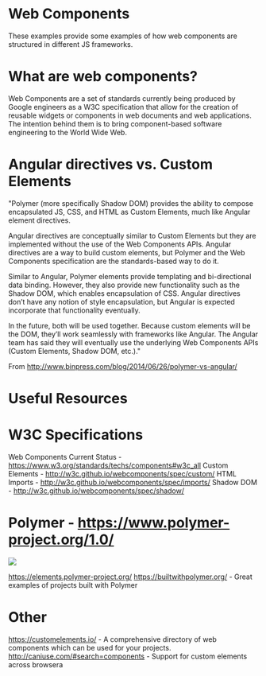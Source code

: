 # Web Components

These examples provide some examples of how web components are structured in different JS frameworks.

What are web components?
========================

Web Components are a set of standards currently being produced by Google engineers as a W3C specification that allow for the creation of reusable widgets or components in web documents and web applications.
The intention behind them is to bring component-based software engineering to the World Wide Web.

Angular directives vs. Custom Elements
=======================================

"Polymer (more specifically Shadow DOM) provides the ability to compose encapsulated JS, CSS, and HTML as Custom Elements, much like Angular element directives.

Angular directives are conceptually similar to Custom Elements but they are implemented without the use of the Web Components APIs. Angular directives are a way to build custom elements, but Polymer and the Web Components specification are the standards-based way to do it.

Similar to Angular, Polymer elements provide templating and bi-directional data binding. However, they also provide new functionality such as the Shadow DOM, which enables encapsulation of CSS. Angular directives don’t have any notion of style encapsulation, but Angular is expected incorporate that functionality eventually.

In the future, both will be used together. Because custom elements will be the DOM, they’ll work seamlessly with frameworks like Angular. The Angular team has said they will eventually use the underlying Web Components APIs (Custom Elements, Shadow DOM, etc.)."

From http://www.binpress.com/blog/2014/06/26/polymer-vs-angular/


# Useful Resources

W3C Specifications
====================

Web Components Current Status - https://www.w3.org/standards/techs/components#w3c_all
Custom Elements - http://w3c.github.io/webcomponents/spec/custom/
HTML Imports - http://w3c.github.io/webcomponents/spec/imports/
Shadow DOM - http://w3c.github.io/webcomponents/spec/shadow/


Polymer - https://www.polymer-project.org/1.0/
==============================================

![](https://elements.polymer-project.org/images/polymer.svg)

https://elements.polymer-project.org/
https://builtwithpolymer.org/ - Great examples of projects built with Polymer


Other
=====

https://customelements.io/ - A comprehensive directory of web components which can be used for your projects.
http://caniuse.com/#search=components - Support for custom elements across browsera
